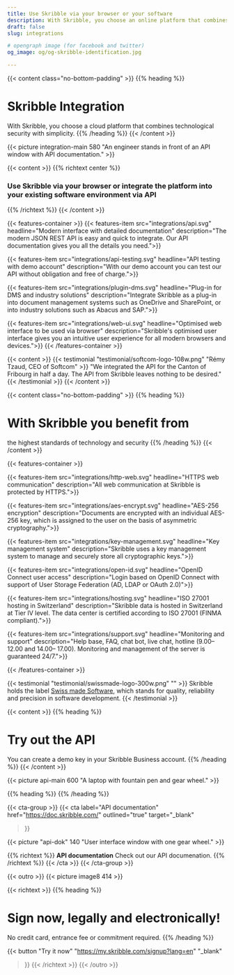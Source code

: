 ```yaml
---
title: Use Skribble via your browser or your software
description: With Skribble, you choose an online platform that combines technological security with simplicity. Sign now, legally and electronically!
draft: false
slug: integrations

# opengraph image (for facebook and twitter)
og_image: og/og-skribble-identification.jpg

---
```


{{< content class="no-bottom-padding" >}}
{{% heading %}}
# Skribble Integration
With Skribble, you choose a cloud platform that combines
technological security with simplicity.
{{% /heading %}}
{{< /content >}}

{{< picture integration-main 580 "An engineer stands in front of an API window with API documentation." >}}

{{< content >}}
{{% richtext center %}}
### Use Skribble via your browser or integrate the platform into your existing software environment via API
{{% /richtext %}}
{{< /content >}}

{{< features-container >}}
 {{< features-item src="integrations/api.svg"
    headline="Modern interface with detailed documentation"
    description="The modern JSON REST API is easy and quick to integrate. Our API documentation gives you all the details you need.">}}

 {{< features-item src="integrations/api-testing.svg"
    headline="API testing with demo account"
    description="With our demo account you can test our API without obligation and free of charge.">}}

  {{< features-item src="integrations/plugin-dms.svg"
    headline="Plug-in for DMS and industry solutions"
    description="Integrate Skribble as a plug-in into document management systems such as OneDrive and SharePoint, or into industry solutions such as Abacus and SAP.">}}

  {{< features-item src="integrations/web-ui.svg"
    headline="Optimised web interface to be used via browser"
    description="Skribble's optimised user interface gives you an intuitive user experience for all modern browsers and devices.">}}
{{< /features-container >}}

[//]: # (--------------------------------------------------------------------------------------------------------------)

{{< content >}}
{{< testimonial "testimonial/softcom-logo-108w.png" "Rémy Tzaud, CEO of Softcom" >}}
"We integrated the API for the Canton of Fribourg in half a day. The API from Skribble leaves nothing to be desired."
{{< /testimonial >}}
{{< /content >}}

[//]: # (--------------------------------------------------------------------------------------------------------------)

{{< content class="no-bottom-padding" >}}
{{% heading %}}
# With Skribble you benefit from
the highest standards of technology
and security
{{% /heading %}}
{{< /content >}}

{{< features-container >}}

  {{< features-item src="integrations/http-web.svg"
    headline="HTTPS web communication"
    description="All web communication at Skribble is protected by HTTPS.">}}

  {{< features-item src="integrations/aes-encrypt.svg"
    headline="AES-256 encryption"
    description="Documents are encrypted with an individual AES-256 key, which is assigned to the user on the basis of asymmetric cryptography.">}}

  {{< features-item src="integrations/key-management.svg"
    headline="Key management system"
    description="Skribble uses a key management system to manage and securely store all cryptographic keys.">}}

  {{< features-item src="integrations/open-id.svg"
    headline="OpenID Connect user access"
    description="Login based on OpenID Connect with support of User Storage Federation (AD, LDAP or OAuth 2.0)">}}

  {{< features-item src="integrations/hosting.svg"
    headline="ISO 27001 hosting in Switzerland"
    description="Skribble data is hosted in Switzerland at Tier IV level. The data center is certified according to ISO 27001 (FINMA compliant).">}}

  {{< features-item src="integrations/support.svg"
    headline="Monitoring and support"
    description="Help base, FAQ, chat bot, live chat, hotline (9.00–  12.00 and 14.00– 17.00). Monitoring and management of the server is guaranteed 24/7.">}}

{{< /features-container >}}

[//]: # (--------------------------------------------------------------------------------------------------------------)

{{< testimonial "testimonial/swissmade-logo-300w.png" "" >}}
Skribble holds the label
<a href="https://www.swissmadesoftware.org/en/home/home.html" target="_blank" class="text-decoration: none;">Swiss made Software</a>, which stands
for quality, reliability and precision in software development.
{{< /testimonial >}}

[//]: # (--------------------------------------------------------------------------------------------------------------)

{{< content >}}
{{% heading %}}
# Try out the API
You can create a demo key in your Skribble Business account.
{{% /heading %}}
{{< /content >}}

{{< picture api-main 600 "A laptop with fountain pen and gear wheel." >}}

{{% heading %}}
{{% /heading %}}

[//]: # (--------------------------------------------------------------------------------------------------------------)

{{< cta-group >}}
{{< cta
  label="API documentation"
  href="https://doc.skribble.com/"
  outlined="true"
  target="_blank"
>}}

{{< picture "api-dok" 140 "User interface window with one gear wheel." >}}

{{% richtext %}}
**API documentation**
Check out our API documenation.
{{% /richtext %}}
{{< /cta >}}
{{< /cta-group >}}

{{< outro >}}
{{< picture image8 414 >}}

{{< richtext >}}
{{% heading %}}
# Sign now, legally and electronically!
No credit card, entrance fee or commitment required.
{{% /heading %}}

{{< button
  "Try it now"
  "https://my.skribble.com/signup?lang=en"
  "_blank"
>}}
{{< /richtext >}}
{{< /outro >}}
